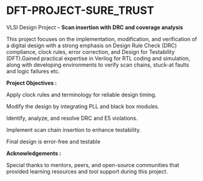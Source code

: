 # DFT-PROJECT-SURE_TRUST
VLSI Design Project – **Scan insertion with DRC and coverage analysis**

This project focuses on the implementation, modification, and verification of a digital design with a strong emphasis on Design Rule Check (DRC) compliance, clock rules, error correction, and Design for Testability (DFT).Gained practical expertise in Verilog for RTL coding and simulation, along with developing environments to
verify scan chains, stuck-at faults and logic failures etc.

**Project Objectives :**

Apply clock rules and terminology for reliable design timing.

Modify the design by integrating PLL and black box modules.

Identify, analyze, and resolve DRC and E5 violations.

Implement scan chain insertion to enhance testability.

Final design is error-free and testable

**Acknowledgements :**

Special thanks to mentors, peers, and open-source communities that provided learning resources and tool support during this project.
